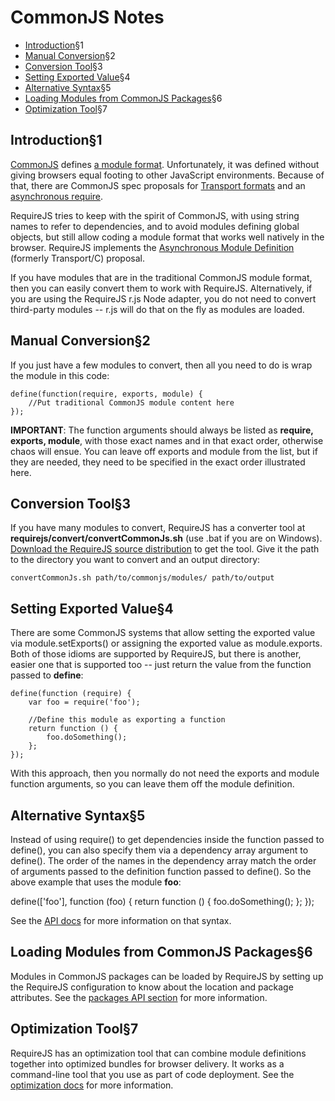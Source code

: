 <div id="directory" class="section">
<h1>CommonJS Notes</h1>

<ul class="index mono">
<li class="hbox"><a href="#intro">Introduction</a><span class="spacer boxFlex"></span><span>&sect;1</span></li>
<li class="hbox"><a href="#manualconversion">Manual Conversion</a><span class="spacer boxFlex"></span><span>&sect;2</span></li>
<li class="hbox"><a href="#autoconversion">Conversion Tool</a><span class="spacer boxFlex"></span><span>&sect;3</span></li>
<li class="hbox"><a href="#exports">Setting Exported Value</a><span class="spacer boxFlex"></span><span>&sect;4</span></li>
<li class="hbox"><a href="#altsyntax">Alternative Syntax</a><span class="spacer boxFlex"></span><span>&sect;5</span></li>
<li class="hbox"><a href="packages">Loading Modules from CommonJS Packages</a><span class="spacer boxFlex"></span><span>&sect;6</span></li>
<li class="hbox"><a href="#optimize">Optimization Tool</a><span class="spacer boxFlex"></span><span>&sect;7</span></li>
</ul>

</div>

<div class="section">
<h2><a name="intro">Introduction</a><span class="sectionMark">&sect;1</span></h2>

<p><a href="http://www.commonjs.org/">CommonJS</a> defines <a href="http://wiki.commonjs.org/wiki/Modules/1.1.1">a module format</a>. Unfortunately, it was defined without giving browsers equal footing to other JavaScript environments. Because of that, there are CommonJS spec proposals for <a href="http://wiki.commonjs.org/wiki/Modules/Transport">Transport formats</a> and an <a href="http://wiki.commonjs.org/wiki/Modules/Async/A">asynchronous require</a>.</p>

<p>RequireJS tries to keep with the spirit of CommonJS, with using string names to refer to dependencies, and to avoid modules defining global objects, but still allow coding a module format that works well natively in the browser. RequireJS implements the <a href="http://wiki.commonjs.org/wiki/Modules/AsynchronousDefinition">Asynchronous Module Definition</a> (formerly Transport/C) proposal.</p>

<p>If you have modules that are in the traditional CommonJS module format, then you can easily convert them to work with RequireJS. Alternatively, if you are using the RequireJS r.js Node adapter, you do not need to convert third-party modules -- r.js will do that on the fly as modules are loaded.</p>
</div>

<div class="section">
<h2><a name="manualconversion">Manual Conversion</a><span class="sectionMark">&sect;2</span></h2>

<p>If you just have a few modules to convert, then all you need to do is wrap the module in this code:</p>

<pre><code>define(function(require, exports, module) { 
    //Put traditional CommonJS module content here
});
</code></pre>

<p><strong>IMPORTANT</strong>: The function arguments should always be listed as <strong>require, exports, module</strong>, with those exact names and in that exact order, otherwise chaos will ensue. You can leave off exports and module from the list, but if they are needed, they need to be specified in the exact order illustrated here.</p>
</div>

<div class="section">
<h2><a name="autoconversion">Conversion Tool</a><span class="sectionMark">&sect;3</span></h2>

<p>If you have many modules to convert, RequireJS has a converter tool at <strong>requirejs/convert/convertCommonJs.sh</strong> (use .bat if you are on Windows). <a href="download.html#optimizationtool">Download the RequireJS source distribution</a> to get the tool. Give it the path to the directory you want to convert and an output directory:</p>

<pre><code>convertCommonJs.sh path/to/commonjs/modules/ path/to/output
</code></pre>
</div>

<div class="section">
<h2><a name="exports">Setting Exported Value</a><span class="sectionMark">&sect;4</span></h2>

<p>There are some CommonJS systems that allow setting the exported value via module.setExports() or assigning the exported value as module.exports. Both of those idioms are supported by RequireJS, but there is another, easier one that is supported too -- just return the value from the function passed to <strong>define</strong>:</p>

<pre><code>define(function (require) {
    var foo = require('foo');

    //Define this module as exporting a function
    return function () {
        foo.doSomething();
    };
});
</code></pre>

<p>With this approach, then you normally do not need the exports and module function arguments, so you can leave them off the module definition.</p>
</div>

<div class="section">
<h2><a name="altsyntax">Alternative Syntax</a><span class="sectionMark">&sect;5</span></h2>

<p>Instead of using require() to get dependencies inside the function passed to define(), you can also specify them via a dependency array argument to define(). The order of the names in the dependency array match the order of arguments passed to the definition function passed to define(). So the above example that uses the module <strong>foo</strong>:</p>

<p>define(['foo'], function (foo) {
    return function () {
        foo.doSomething();
    };
});</p>

<p>See the <a href="api.html">API docs</a> for more information on that syntax.</p>
</div>

<div class="section">
<h2><a name="packages">Loading Modules from CommonJS Packages</a><span class="sectionMark">&sect;6</span></h2>

<p>Modules in CommonJS packages can be loaded by RequireJS by setting up the RequireJS configuration to know about the location and package attributes. See the <a href="api.html#packages">packages API section</a> for more information.</p>
</div>

<div class="section">
<h2><a name="optimize">Optimization Tool</a><span class="sectionMark">&sect;7</span></h2>

<p>RequireJS has an optimization tool that can combine module definitions together into optimized bundles for browser delivery. It works as a command-line tool that you use as part of code deployment. See the <a href="optimization.html">optimization docs</a> for more information.</p>
</div>

